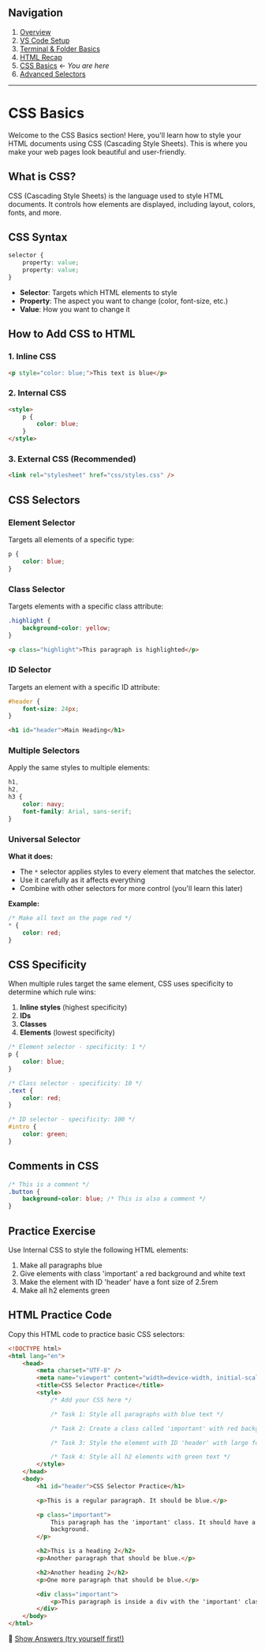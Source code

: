 ## Navigation

1. [Overview](README.md)
2. [VS Code Setup](01-setup-vscode.md)
3. [Terminal & Folder Basics](02-terminal-folder.md)
4. [HTML Recap](03-html-recap.md)
5. [CSS Basics](04-css-basics.md) ← _You are here_
6. [Advanced Selectors](05-advanced-selectors.md)

---

# CSS Basics

Welcome to the CSS Basics section! Here, you'll learn how to style your HTML documents using CSS (Cascading Style Sheets). This is where you make your web pages look beautiful and user-friendly.

## What is CSS?

CSS (Cascading Style Sheets) is the language used to style HTML documents. It controls how elements are displayed, including layout, colors, fonts, and more.

## CSS Syntax

```css
selector {
    property: value;
    property: value;
}
```

-   **Selector**: Targets which HTML elements to style
-   **Property**: The aspect you want to change (color, font-size, etc.)
-   **Value**: How you want to change it

## How to Add CSS to HTML

### 1. Inline CSS

```html
<p style="color: blue;">This text is blue</p>
```

### 2. Internal CSS

```html
<style>
    p {
        color: blue;
    }
</style>
```

### 3. External CSS (Recommended)

```html
<link rel="stylesheet" href="css/styles.css" />
```

## CSS Selectors

### Element Selector

Targets all elements of a specific type:

```css
p {
    color: blue;
}
```

### Class Selector

Targets elements with a specific class attribute:

```css
.highlight {
    background-color: yellow;
}
```

```html
<p class="highlight">This paragraph is highlighted</p>
```

### ID Selector

Targets an element with a specific ID attribute:

```css
#header {
    font-size: 24px;
}
```

```html
<h1 id="header">Main Heading</h1>
```

### Multiple Selectors

Apply the same styles to multiple elements:

```css
h1,
h2,
h3 {
    color: navy;
    font-family: Arial, sans-serif;
}
```

### Universal Selector

**What it does:**

-   The `*` selector applies styles to every element that matches the selector.
-   Use it carefully as it affects everything
-   Combine with other selectors for more control (you'll learn this later)

**Example:**

```css
/* Make all text on the page red */
* {
    color: red;
}
```

## CSS Specificity

When multiple rules target the same element, CSS uses specificity to determine which rule wins:

1. **Inline styles** (highest specificity)
2. **IDs**
3. **Classes**
4. **Elements** (lowest specificity)

```css
/* Element selector - specificity: 1 */
p {
    color: blue;
}

/* Class selector - specificity: 10 */
.text {
    color: red;
}

/* ID selector - specificity: 100 */
#intro {
    color: green;
}
```

## Comments in CSS

```css
/* This is a comment */
.button {
    background-color: blue; /* This is also a comment */
}
```

## Practice Exercise

Use Internal CSS to style the following HTML elements:

1. Make all paragraphs blue
2. Give elements with class 'important' a red background and white text
3. Make the element with ID 'header' have a font size of 2.5rem
4. Make all h2 elements green

## HTML Practice Code

Copy this HTML code to practice basic CSS selectors:

```html
<!DOCTYPE html>
<html lang="en">
    <head>
        <meta charset="UTF-8" />
        <meta name="viewport" content="width=device-width, initial-scale=1.0" />
        <title>CSS Selector Practice</title>
        <style>
            /* Add your CSS here */

            /* Task 1: Style all paragraphs with blue text */

            /* Task 2: Create a class called 'important' with red background and white text */

            /* Task 3: Style the element with ID 'header' with large font */

            /* Task 4: Style all h2 elements with green text */
        </style>
    </head>
    <body>
        <h1 id="header">CSS Selector Practice</h1>

        <p>This is a regular paragraph. It should be blue.</p>

        <p class="important">
            This paragraph has the 'important' class. It should have a red
            background.
        </p>

        <h2>This is a heading 2</h2>
        <p>Another paragraph that should be blue.</p>

        <h2>Another heading 2</h2>
        <p>One more paragraph that should be blue.</p>

        <div class="important">
            <p>This paragraph is inside a div with the 'important' class.</p>
        </div>
    </body>
</html>
```

📖 [Show Answers (try yourself first!)](https://status200.my/bootcamp/practice/2025-07-21/css-basics.html)
